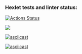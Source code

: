 ### Hexlet tests and linter status:
[![Actions Status](https://github.com/Murat72/frontend-project-lvl1/workflows/hexlet-check/badge.svg)](https://github.com/Murat72/frontend-project-lvl1/actions)

<a href="https://codeclimate.com/github/Murat72/frontend-project-lvl1/maintainability"><img src="https://api.codeclimate.com/v1/badges/03ec7a2986b872b80265/maintainability" /></a>

[![asciicast](https://asciinema.org/a/mEXQJPjqtcBT3S80YkeK7aEHW.svg)](https://asciinema.org/a/mEXQJPjqtcBT3S80YkeK7aEHW)

[![asciicast](https://asciinema.org/a/HTnUpl9nb5Kq2QQ9xgxNt2BY4.svg)](https://asciinema.org/a/HTnUpl9nb5Kq2QQ9xgxNt2BY4)

